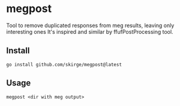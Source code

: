 # megpost

Tool to remove duplicated responses from meg results, leaving only interesting ones
It's inspired and similar by ffufPostProcessing tool.

## Install

```
go install github.com/skirge/megpost@latest
```

## Usage

```
megpost <dir with meg output>
```

